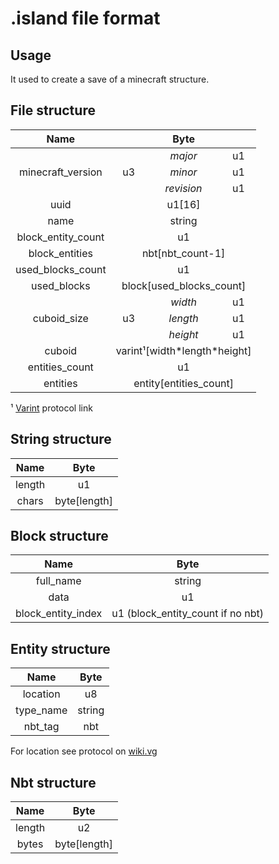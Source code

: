 # .island file format

## Usage

It used to create a save of a minecraft structure.

## File structure

<table style="text-align:center">
<thead>
  <tr>
    <th>Name</th>
    <th colspan="3">Byte</th>
  </tr>
</thead>
<tbody>
  <tr>
    <td rowspan="3">minecraft_version</td>
    <td rowspan="3">u3</td>
    <td style="font-style:italic">major</td>
    <td>u1</td>
  </tr>
  <tr>
    <td style="font-style:italic">minor</td>
    <td>u1</td>
  </tr>
  <tr>
    <td style="font-style:italic">revision</td>
    <td>u1</td>
  </tr>
  <tr>
    <td>uuid</td>
    <td colspan="3">u1[16]</td>
  </tr>
  <tr>
    <td>name</td>
    <td colspan="3">string</td>
  </tr>
  <tr>
    <td>block_entity_count</td>
    <td colspan="3">u1</td>
  </tr>
  <tr>
    <td>block_entities</td>
    <td colspan="3">nbt[nbt_count-1]</td>
  </tr>
  <tr>
    <td>used_blocks_count</td>
    <td colspan="3">u1</td>
  </tr>
  <tr>
    <td>used_blocks</td>
    <td colspan="3">block[used_blocks_count]</td>
  </tr>
  <tr>
    <td rowspan="3">cuboid_size</td>
    <td rowspan="3">u3</td>
    <td style="font-style:italic">width</td>
    <td>u1</td>
  </tr>
  <tr>
    <td style="font-style:italic">length</td>
    <td>u1</td>
  </tr>
  <tr>
    <td style="font-style:italic">height</td>
    <td>u1</td>
  </tr>
  <tr>
    <td>cuboid</td>
    <td colspan="3">varint&#185;[width*length*height]</td>
  </tr>
  <tr>
    <td>entities_count</td>
    <td colspan="3">u1</td>
  </tr>
  <tr>
    <td>entities</td>
    <td colspan="3">entity[entities_count]</td>
  </tr>
</tbody>
</table>

&#185; [Varint](https://wiki.vg/Protocol#VarInt_and_VarLong) protocol link

## String structure

<table style="text-align:center">
<thread>
  <tr>
    <th>Name</th>
    <th colspan="3">Byte</th>
  </tr>
</thread>
<tbody>
  <tr>
    <td>length</td>
    <td>u1</td>
  </tr>
  <tr>
    <td>chars</td>
    <td>byte[length]</td>
  </tr>
</tbody>
</table>

## Block structure

<table style="text-align:center">
<thead>
  <tr>
    <th>Name</th>
    <th colspan="3">Byte</th>
  </tr>
</thead>
<tbody>
  <tr>
    <td>full_name<br></td>
    <td colspan="3">string<br></td>
  </tr>
  <tr>
    <td rowspan="3">data</td>
    <td colspan="3" rowspan="3">u1</td>
  </tr>
  <tr>
  </tr>
  <tr>
  </tr>
  <tr>
    <td>block_entity_index</td>
    <td>u1 (block_entity_count if no nbt)</td>
  </tr>
</tbody>
</table>

## Entity structure

<table style="text-align:center">
<thead>
  <tr>
    <th>Name</th>
    <th colspan="3">Byte</th>
  </tr>
</thead>
<tbody>
  <tr>
    <td>location</td>
    <td>u8</td>
  </tr>
  <tr>
    <td>type_name</td>
    <td>string</td>
  </tr>
  <tr>
    <td>nbt_tag</td>
    <td>nbt</td>
  </tr>
</tbody>
</table>

For location see protocol on [wiki.vg](https://wiki.vg/Protocol#Position)

## Nbt structure

<table style="text-align:center">
<thead>
  <th>Name</th>
  <th>Byte</th>
</thead>
<tbody>
  <tr>
    <td>length</td>
    <td>u2</td>
  </tr>
  <tr>
    <td>bytes</td>
    <td>byte[length]</td>
  </tr>
</tbody>
</table>